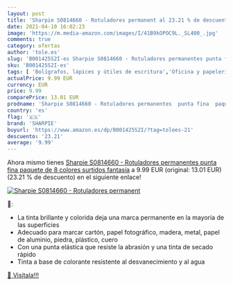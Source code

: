 ```yaml
---
layout: post
title: 'Sharpie S0814660 - Rotuladores permanent al 23.21 % de descuento'
date: 2021-04-10 16:02:23
image: 'https://m.media-amazon.com/images/I/41B9kOPOC9L._SL400_.jpg'
comments: true
category: ofertas
author: 'tole.es'
slug: 'B001425S2I-es Sharpie S0814660 - Rotuladores permanentes punta fina...'
sku: 'B001425S2I-es'
tags: [ 'Bolígrafos, lápices y útiles de escritura','Oficina y papelería','Rotuladores permanentes','Rotuladores y subrayadores','rotuladores','sharpie', ]
actualPrice: 9.99 EUR
currency: EUR
price: 9.99
comparePrice: 13.01 EUR
prodname: 'Sharpie S0814660 - Rotuladores permanentes  punta fina  paquete de 8  colores surtidos fantasía'
country: 'es'
flag: '🇪🇸'
brand: 'SHARPIE'
buyurl: 'https://www.amazon.es/dp/B001425S2I/?tag=tolees-21'
descuento: '23.21'
average: '9.99'
---
```


Ahora mismo tienes [Sharpie S0814660 - Rotuladores permanentes  punta fina  paquete de 8  colores surtidos fantasía](https://www.amazon.es/dp/B001425S2I/?tag=tolees-21) a 9.99 EUR (original: 13.01 EUR) (23.21 %  de descuento) en el siguiente enlace!

[![Sharpie S0814660 - Rotuladores permanent](https://m.media-amazon.com/images/I/41B9kOPOC9L._SL400_.jpg)](https://www.amazon.es/dp/B001425S2I/?tag=tolees-21)

🔎:

- La tinta brillante y colorida deja una marca permanente en la mayoría de las superficies
- Adecuado para marcar cartón, papel fotográfico, madera, metal, papel de aluminio, piedra, plástico, cuero
- Con una punta elástica que resiste la abrasión y una tinta de secado rápido
- Tinta a base de colorante resistente al desvanecimiento y al agua

[🛒 Visítala!!!](https://www.amazon.es/dp/B001425S2I/?tag=tolees-21)
